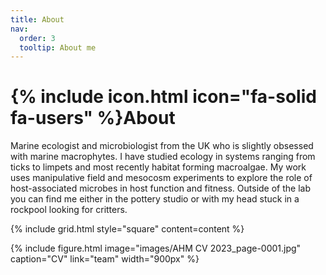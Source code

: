 ```yaml
---
title: About
nav:
  order: 3
  tooltip: About me
---
```


# {% include icon.html icon="fa-solid fa-users" %}About

Marine ecologist and microbiologist from the UK who is slightly obsessed with marine macrophytes. I have studied ecology in systems ranging from ticks to limpets and most recently habitat forming macroalgae. My work uses manipulative field and mesocosm experiments to explore the role of host-associated microbes in host function and fitness.
Outside of the lab you can find me either in the pottery studio or with my head stuck in a rockpool looking for critters.



{% include grid.html style="square" content=content %}

{%
  include figure.html
  image="images/AHM CV 2023_page-0001.jpg"
  caption="CV"
  link="team" width="900px"
%}
